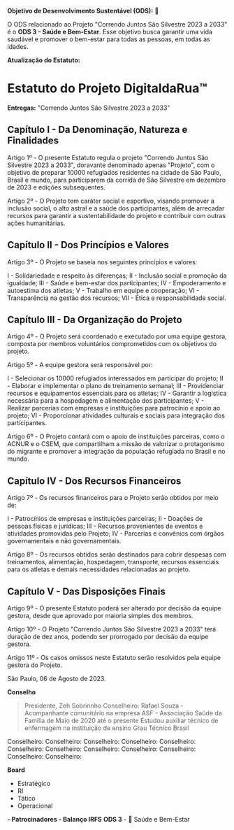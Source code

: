 **Objetivo de Desenvolvimento Sustentável (ODS):** 🎯

O ODS relacionado ao Projeto "Correndo Juntos São Silvestre 2023 a 2033" é o **ODS 3 - Saúde e Bem-Estar**. Esse objetivo busca garantir uma vida saudável e promover o bem-estar para todas as pessoas, em todas as idades.

**Atualização do Estatuto:**

# Estatuto do Projeto DigitaldaRua™

**Entregas:** "Correndo Juntos São Silvestre 2023 a 2033"

## Capítulo I - Da Denominação, Natureza e Finalidades

Artigo 1º - O presente Estatuto regula o projeto "Correndo Juntos São Silvestre 2023 a 2033", doravante denominado apenas "Projeto", com o objetivo de preparar 10000 refugiados residentes na cidade de São Paulo, Brasil e mundo, para participarem da corrida de São Silvestre em dezembro de 2023 e edições subsequentes.

Artigo 2º - O Projeto tem caráter social e esportivo, visando promover a inclusão social, o alto astral e a saúde dos participantes, além de arrecadar recursos para garantir a sustentabilidade do projeto e contribuir com outras ações humanitárias.

## Capítulo II - Dos Princípios e Valores

Artigo 3º - O Projeto se baseia nos seguintes princípios e valores:

I - Solidariedade e respeito às diferenças;
II - Inclusão social e promoção da igualdade;
III - Saúde e bem-estar dos participantes;
IV - Empoderamento e autoestima dos atletas;
V - Trabalho em equipe e cooperação;
VI - Transparência na gestão dos recursos;
VII - Ética e responsabilidade social.

## Capítulo III - Da Organização do Projeto

Artigo 4º - O Projeto será coordenado e executado por uma equipe gestora, composta por membros voluntários comprometidos com os objetivos do projeto.

Artigo 5º - A equipe gestora será responsável por:

I - Selecionar os 10000 refugiados interessados em participar do projeto;
II - Elaborar e implementar o plano de treinamento semanal;
III - Providenciar recursos e equipamentos essenciais para os atletas;
IV - Garantir a logística necessária para a hospedagem e alimentação dos participantes;
V - Realizar parcerias com empresas e instituições para patrocínio e apoio ao projeto;
VI - Proporcionar atividades culturais e sociais para integração dos participantes.

Artigo 6º - O Projeto contará com o apoio de instituições parceiras, como o ACNUR e o CSEM, que compartilham a missão de valorizar o protagonismo do migrante e promover a integração da população refugiada no Brasil e no mundo.

## Capítulo IV - Dos Recursos Financeiros

Artigo 7º - Os recursos financeiros para o Projeto serão obtidos por meio de:

I - Patrocínios de empresas e instituições parceiras;
II - Doações de pessoas físicas e jurídicas;
III - Recursos provenientes de eventos e atividades promovidas pelo Projeto;
IV - Parcerias e convênios com órgãos governamentais e não governamentais.

Artigo 8º - Os recursos obtidos serão destinados para cobrir despesas com treinamentos, alimentação, hospedagem, transporte, recursos essenciais para os atletas e demais necessidades relacionadas ao projeto.

## Capítulo V - Das Disposições Finais

Artigo 9º - O presente Estatuto poderá ser alterado por decisão da equipe gestora, desde que aprovado por maioria simples dos membros.

Artigo 10º - O Projeto "Correndo Juntos São Silvestre 2023 a 2033" terá duração de dez anos, podendo ser prorrogado por decisão da equipe gestora.

Artigo 11º - Os casos omissos neste Estatuto serão resolvidos pela equipe gestora do Projeto.

São Paulo, 06 de Agosto de 2023.

**Conselho**

>Presidente, Zeh Sobrinnho
>Conselheiro: Rafael Souza - Acompanhante comunitário na empresa ASF - Associação Saúde da Família de Maio de 2020 até o presente
>Estudou auxiliar técnico de enfermagem na instituição de ensino Grau Técnico Brasil

Conselheiro:
Conselheiro:
Conselheiro:
Conselheiro:
Conselheiro:
Conselheiro:
Conselheiro:
Conselheiro:
Conselheiro:
Conselheiro:
Conselheiro:
Conselheiro:

**Board**
- Estratégico
- RI
- Tático
- Operacional

**- Patrocinadores**
**- Balanço IRFS**
**ODS 3** - 🎯 Saúde e Bem-Estar
